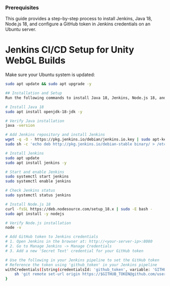 ### Prerequisites

This guide provides a step-by-step process to install Jenkins, Java 18, Node.js 18, and configure a GitHub token in Jenkins credentials on an Ubuntu server.

# Jenkins CI/CD Setup for Unity WebGL Builds

Make sure your Ubuntu system is updated:

```bash
sudo apt update && sudo apt upgrade -y

## Installation and Setup
Run the following commands to install Java 18, Jenkins, Node.js 18, and configure Jenkins with a GitHub token.

# Install Java 18
sudo apt install openjdk-18-jdk -y

# Verify Java installation
java -version

# Add Jenkins repository and install Jenkins
wget -q -O - https://pkg.jenkins.io/debian/jenkins.io.key | sudo apt-key add -
sudo sh -c 'echo deb http://pkg.jenkins.io/debian-stable binary/ > /etc/apt/sources.list.d/jenkins.list'

# Install Jenkins
sudo apt update
sudo apt install jenkins -y

# Start and enable Jenkins
sudo systemctl start jenkins
sudo systemctl enable jenkins

# Check Jenkins status
sudo systemctl status jenkins

# Install Node.js 18
curl -fsSL https://deb.nodesource.com/setup_18.x | sudo -E bash -
sudo apt install -y nodejs

# Verify Node.js installation
node -v

# Add GitHub token to Jenkins credentials
# 1. Open Jenkins in the browser at: http://<your-server-ip>:8080
# 2. Go to Manage Jenkins -> Manage Credentials
# 3. Add a new 'Secret Text' credential for your GitHub token

# Use the following in your Jenkins pipeline to set the GitHub token
# Reference the token using 'github_token' in your Jenkins pipeline
withCredentials([string(credentialsId: 'github_token', variable: 'GITHUB_TOKEN')]) {
    sh 'git remote set-url origin https://$GITHUB_TOKEN@github.com/username/repo.git'
}
